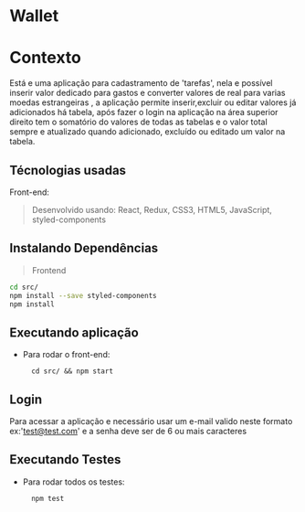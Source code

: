 # Wallet

# Contexto
Está e uma aplicação  para cadastramento  de 'tarefas', nela e possível inserir valor dedicado para gastos e converter valores de real para varias moedas estrangeiras , a aplicação permite inserir,excluir ou editar valores já adicionados há tabela, após fazer o login na aplicação na área superior direito tem o somatório do valores de todas as tabelas e o valor total sempre e atualizado quando adicionado, excluído ou editado um valor na tabela.

## Técnologias usadas

Front-end:
> Desenvolvido usando: React, Redux, CSS3, HTML5, JavaScript, styled-components

## Instalando Dependências

> Frontend
```bash
cd src/
npm install --save styled-components
npm install
``` 
## Executando aplicação
* Para rodar o front-end:

  ```
    cd src/ && npm start
  ```
## Login
Para acessar a aplicação e necessário usar um e-mail valido neste formato ex:'test@test.com' e a senha deve ser de 6 ou mais caracteres 

## Executando Testes

* Para rodar todos os testes:

  ```
    npm test
